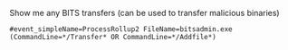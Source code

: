 Show me any BITS transfers (can be used to transfer malicious binaries)

```
#event_simpleName=ProcessRollup2 FileName=bitsadmin.exe (CommandLine=*/Transfer* OR CommandLine=*/Addfile*)
```
